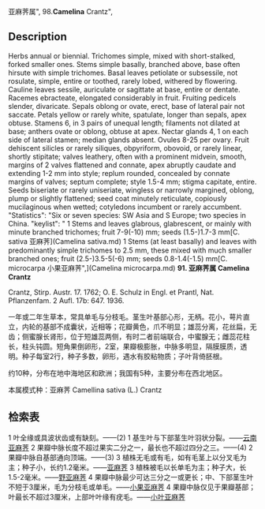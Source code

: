 亚麻荠属",
98.**Camelina** Crantz",

## Description
Herbs annual or biennial. Trichomes simple, mixed with short-stalked, forked smaller ones. Stems simple basally, branched above, base often hirsute with simple trichomes. Basal leaves petiolate or subsessile, not rosulate, simple, entire or toothed, rarely lobed, withered by flowering. Cauline leaves sessile, auriculate or sagittate at base, entire or dentate. Racemes ebracteate, elongated considerably in fruit. Fruiting pedicels slender, divaricate. Sepals oblong or ovate, erect, base of lateral pair not saccate. Petals yellow or rarely white, spatulate, longer than sepals, apex obtuse. Stamens 6, in 3 pairs of unequal length; filaments not dilated at base; anthers ovate or oblong, obtuse at apex. Nectar glands 4, 1 on each side of lateral stamen; median glands absent. Ovules 8-25 per ovary. Fruit dehiscent silicles or rarely siliques, obpyriform, obovoid, or rarely linear, shortly stipitate; valves leathery, often with a prominent midvein, smooth, margins of 2 valves flattened and connate, apex abruptly caudate and extending 1-2 mm into style; replum rounded, concealed by connate margins of valves; septum complete; style 1.5-4 mm; stigma capitate, entire. Seeds biseriate or rarely uniseriate, wingless or narrowly margined, oblong, plump or slightly flattened; seed coat minutely reticulate, copiously mucilaginous when wetted; cotyledons incumbent or rarely accumbent.
  "Statistics": "Six or seven species: SW Asia and S Europe; two species in China.
  "keylist": "
1 Stems and leaves glabrous, glabrescent, or mainly with minute branched trichomes; fruit 7-9(-10) mm; seeds (1.5-)1.7-3 mm[C. sativa 亚麻荠](Camelina sativa.md)
1 Stems (at least basally) and leaves with predominantly simple trichomes to 2.5 mm, these mixed with much smaller branched ones; fruit (2.5-)3.5-5(-6) mm; seeds 0.8-1.4(-1.5) mm[C. microcarpa 小果亚麻荠",](Camelina microcarpa.md)
**91. 亚麻荠属 Camelina Crantz**

Crantz, Stirp. Austr. 17. 1762; O. E. Schulz in Engl. et Prantl, Nat. Pflanzenfam. 2 Aufl. 17b: 647. 1936.

一年或二年生草本，常具单毛与分枝毛。茎生叶基部心形，无柄。花小，萼片直立，内轮的基部不成囊状，近相等；花瓣黄色，爪不明显；雄蕊分离，花丝扁，无齿；侧蜜腺长肾形，位于短雄蕊两侧，有时二者前端联合，中蜜腺无；雌蕊花柱长，柱头钝圆。短角果倒卵形，2室，果瓣极膨胀，中脉多明显，隔膜膜质，透明。种子每室2行，种子多数，卵形，遇水有胶粘物质；子叶背倚胚根。

约10种，分布在地中海地区和欧洲；我国有5种，主要分布在西北地区。

本属模式种：亚麻荠 Camellina sativa (L.) Crantz

## 检索表

1 叶全缘或具波状齿或有缺刻。——(2)
1 基生叶与下部茎生叶羽状分裂。——[云南亚麻荠](Camelina%20yunnanensis.md)
2 果瓣中脉长度不超过果实二分之一，最长也不超过四分之三。——(4)
2 果瓣中脉自基部通向顶端。——(3)
3 植株无毛或有毛，如有毛茎上以分叉毛为主；种子小，长约1.2毫米。——[亚麻荠](Camelina%20sativa.md)
3 植株被毛以长单毛为主；种子大，长1.5-2毫米。——[野亚麻荠](Camelina%20sylvestris.md)
4 果瓣中脉最少可达三分之一或更长；中、下部茎生叶不短于3厘米，毛为分枝毛或单毛。——[小果亚麻荠](Camelina%20microcarpa.md)
4 果瓣中脉仅见于果瓣基部；叶最长不超过3厘米，上部叶叶缘有疣毛。——[小叶亚麻荠](Camelina%20microphylla.md)
